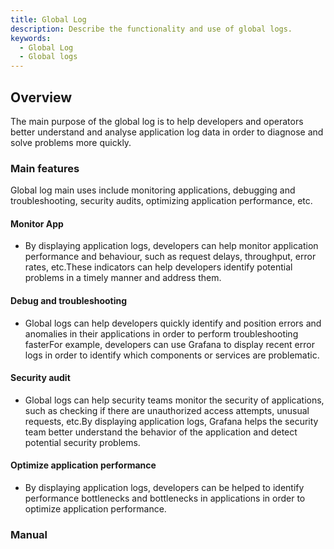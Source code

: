```yaml
---
title: Global Log
description: Describe the functionality and use of global logs.
keywords:
  - Global Log
  - Global logs
---
```


## Overview

The main purpose of the global log is to help developers and operators better understand and analyse application log data in order to diagnose and solve problems more quickly.

### Main features

Global log main uses include monitoring applications, debugging and troubleshooting, security audits, optimizing application performance, etc.

#### Monitor App

- By displaying application logs, developers can help monitor application performance and behaviour, such as request delays, throughput, error rates, etc.These indicators can help developers identify potential problems in a timely manner and address them.

#### Debug and troubleshooting

- Global logs can help developers quickly identify and position errors and anomalies in their applications in order to perform troubleshooting fasterFor example, developers can use Grafana to display recent error logs in order to identify which components or services are problematic.

#### Security audit

- Global logs can help security teams monitor the security of applications, such as checking if there are unauthorized access attempts, unusual requests, etc.By displaying application logs, Grafana helps the security team better understand the behavior of the application and detect potential security problems.

#### Optimize application performance

- By displaying application logs, developers can be helped to identify performance bottlenecks and bottlenecks in applications in order to optimize application performance.

### Manual

